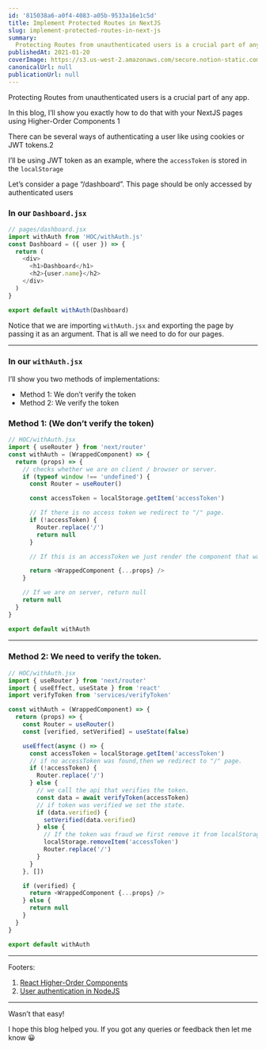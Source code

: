 ```yaml
---
id: '815038a6-a0f4-4083-a05b-9533a16e1c5d'
title: Implement Protected Routes in NextJS
slug: implement-protected-routes-in-next-js
summary:
  Protecting Routes from unauthenticated users is a crucial part of any app
publishedAt: 2021-01-20
coverImage: https://s3.us-west-2.amazonaws.com/secure.notion-static.com/9bba1986-12a5-4ba7-86b7-7653119dee42/response.png?X-Amz-Algorithm=AWS4-HMAC-SHA256&X-Amz-Content-Sha256=UNSIGNED-PAYLOAD&X-Amz-Credential=AKIAT73L2G45EIPT3X45%2F20220727%2Fus-west-2%2Fs3%2Faws4_request&X-Amz-Date=20220727T014248Z&X-Amz-Expires=3600&X-Amz-Signature=c581e98b988c11dee49a1a537349a8c4fea192c3ab6a44036746ad18fb8fa296&X-Amz-SignedHeaders=host&x-id=GetObject
canonicalUrl: null
publicationUrl: null
---
```


Protecting Routes from unauthenticated users is a crucial part of any app.

In this blog, I’ll show you exactly how to do that with your NextJS pages using
Higher-Order Components 1

There can be several ways of authenticating a user like using cookies or JWT
tokens.2

I’ll be using JWT token as an example, where the `accessToken` is stored in the
`localStorage`

Let’s consider a page “/dashboard”. This page should be only accessed by
authenticated users

### In our `Dashboard.jsx`

```typescript
// pages/dashboard.jsx
import withAuth from 'HOC/withAuth.js'
const Dashboard = ({ user }) => {
  return (
    <div>
      <h1>Dashboard</h1>
      <h2>{user.name}</h2>
    </div>
  )
}

export default withAuth(Dashboard)
```

Notice that we are importing `withAuth.jsx` and exporting the page by passing it
as an argument. That is all we need to do for our pages.

---

### In our `withAuth.jsx`

I’ll show you two methods of implementations:

- Method 1: We don’t verify the token
- Method 2: We verify the token

### Method 1: (We don’t verify the token)

```typescript
// HOC/withAuth.jsx
import { useRouter } from 'next/router'
const withAuth = (WrappedComponent) => {
  return (props) => {
    // checks whether we are on client / browser or server.
    if (typeof window !== 'undefined') {
      const Router = useRouter()

      const accessToken = localStorage.getItem('accessToken')

      // If there is no access token we redirect to "/" page.
      if (!accessToken) {
        Router.replace('/')
        return null
      }

      // If this is an accessToken we just render the component that was passed with all its props

      return <WrappedComponent {...props} />
    }

    // If we are on server, return null
    return null
  }
}

export default withAuth
```

---

### Method 2: We need to verify the token.

```typescript
// HOC/withAuth.jsx
import { useRouter } from 'next/router'
import { useEffect, useState } from 'react'
import verifyToken from 'services/verifyToken'

const withAuth = (WrappedComponent) => {
  return (props) => {
    const Router = useRouter()
    const [verified, setVerified] = useState(false)

    useEffect(async () => {
      const accessToken = localStorage.getItem('accessToken')
      // if no accessToken was found,then we redirect to "/" page.
      if (!accessToken) {
        Router.replace('/')
      } else {
        // we call the api that verifies the token.
        const data = await verifyToken(accessToken)
        // if token was verified we set the state.
        if (data.verified) {
          setVerified(data.verified)
        } else {
          // If the token was fraud we first remove it from localStorage and then redirect to "/"
          localStorage.removeItem('accessToken')
          Router.replace('/')
        }
      }
    }, [])

    if (verified) {
      return <WrappedComponent {...props} />
    } else {
      return null
    }
  }
}

export default withAuth
```

---

Footers:

1. [React Higher-Order Components](https://reactjs.org/docs/higher-order-components.html)
2. [User authentication in NodeJS](https://debbie.hashnode.dev/a-beginners-guide-to-user-authentication-and-authorization-with-json-web-tokens-versus-sessions-in-nodejs)

---

Wasn’t that easy!

I hope this blog helped you. If you got any queries or feedback then let me know
😀
